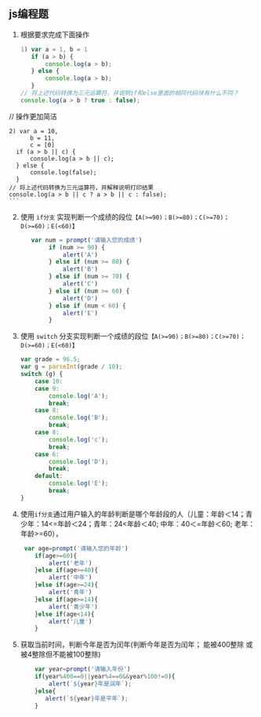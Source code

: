 ## js编程题

 1. 根据要求完成下面操作

    ```js
    1) var a = 1, b = 1
       if (a > b) {
           console.log(a > b);
       } else {
           console.log(a > b);
       }
    // 将上述代码转换为三元运算符，并说明if和else里面的相同代码块有什么不同？
    console.log(a > b ? true : false);
  //  操作更加简洁
    
    2) var a = 10,
          b = 11,
          c = [0]
      if (a > b || c) {
          console.log(a > b || c);
      } else {
          console.log(false);
      }
    // 将上述代码转换为三元运算符，并解释说明打印结果
    console.log(a > b || c ? a > b || c : false); 
    ```

2. 使用 `if分支` 实现判断一个成绩的段位`【A(>=90)；B(>=80)；C(>=70)；D(>=60)；E(<60)】`

    ```js
       var num = prompt('请输入您的成绩')
            if (num >= 90) {
                alert('A')
            } else if (num >= 80) {
                alert('B')
            } else if (num >= 70) {
                alert('C')
            } else if (num >= 60) {
                alert('D')
            } else if (num < 60) {
                alert('E')
            }
    ```

3. 使用 `switch` 分支实现判断一个成绩的段位`【A(>=90)；B(>=80)；C(>=70)；D(>=60)；E(<60)】`

    ```js
    var grade = 96.5;
    var g = parseInt(grade / 10);
    switch (g) {
        case 10:
        case 9:
            console.log('A');
            break;
        case 8:
            console.log('B');
            break;
        case 8:
            console.log('c');
            break;
        case 6:
            console.log('D');
            break;
        default:
            console.log('E');
            break;
    }
    ```

4. 使用`if分支`通过用户输入的年龄判断是哪个年龄段的人（儿童：年龄＜14；青少年：14<=年龄＜24；青年：24<年龄＜40; 中年：40＜=年龄＜60; 老年：年龄>=60），

    ```js
     var age=prompt('请输入您的年龄')
        if(age>=60){
            alert('老年')
        }else if(age>=40){
            alert('中年')
        }else if(age>=24){
            alert('青年')
        }else if(age>=14){
            alert('青少年')
        }else if(age<14){
            alert('儿童')
        }
    ```


5. 获取当前时间，判断今年是否为闰年(判断今年是否为闰年；  能被400整除 或 被4整除但不能被100整除)
   ```js
       var year=prompt('请输入年份')
       if(year%400==0||year%4==0&&year%100!=0){
           alert(`${year}年是润年`);
       }else{
          alert(`${year}年是平年`);
       }
   ```